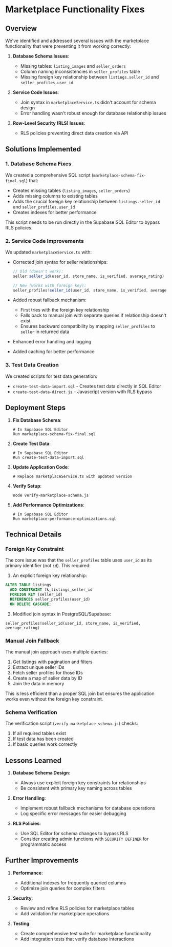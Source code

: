 # Marketplace Functionality Fixes

## Overview

We've identified and addressed several issues with the marketplace functionality that were preventing it from working correctly:

1. **Database Schema Issues**:
   - Missing tables: `listing_images` and `seller_orders`
   - Column naming inconsistencies in `seller_profiles` table
   - Missing foreign key relationship between `listings.seller_id` and `seller_profiles.user_id`

2. **Service Code Issues**:
   - Join syntax in `marketplaceService.ts` didn't account for schema design
   - Error handling wasn't robust enough for database relationship issues

3. **Row-Level Security (RLS) Issues**:
   - RLS policies preventing direct data creation via API

## Solutions Implemented

### 1. Database Schema Fixes

We created a comprehensive SQL script (`marketplace-schema-fix-final.sql`) that:

- Creates missing tables (`listing_images`, `seller_orders`)
- Adds missing columns to existing tables
- Adds the crucial foreign key relationship between `listings.seller_id` and `seller_profiles.user_id`
- Creates indexes for better performance

This script needs to be run directly in the Supabase SQL Editor to bypass RLS policies.

### 2. Service Code Improvements

We updated `marketplaceService.ts` with:

- Corrected join syntax for seller relationships:
  ```typescript
  // Old (doesn't work):
  seller:seller_id(user_id, store_name, is_verified, average_rating)
  
  // New (works with foreign key):
  seller_profiles!seller_id(user_id, store_name, is_verified, average_rating)
  ```

- Added robust fallback mechanism:
  - First tries with the foreign key relationship 
  - Falls back to manual join with separate queries if relationship doesn't exist
  - Ensures backward compatibility by mapping `seller_profiles` to `seller` in returned data

- Enhanced error handling and logging
- Added caching for better performance

### 3. Test Data Creation

We created scripts for test data generation:

- `create-test-data-import.sql` - Creates test data directly in SQL Editor
- `create-test-data-direct.js` - Javascript version with RLS bypass

## Deployment Steps

1. **Fix Database Schema**:
   ```
   # In Supabase SQL Editor
   Run marketplace-schema-fix-final.sql
   ```

2. **Create Test Data**:
   ```
   # In Supabase SQL Editor
   Run create-test-data-import.sql
   ```

3. **Update Application Code**:
   ```
   # Replace marketplaceService.ts with updated version
   ```

4. **Verify Setup**:
   ```
   node verify-marketplace-schema.js
   ```

5. **Add Performance Optimizations**:
   ```
   # In Supabase SQL Editor
   Run marketplace-performance-optimizations.sql
   ```

## Technical Details

### Foreign Key Constraint

The core issue was that the `seller_profiles` table uses `user_id` as its primary identifier (not `id`). This required:

1. An explicit foreign key relationship:

```sql
ALTER TABLE listings 
  ADD CONSTRAINT fk_listings_seller_id 
  FOREIGN KEY (seller_id) 
  REFERENCES seller_profiles(user_id) 
  ON DELETE CASCADE;
```

2. Modified join syntax in PostgreSQL/Supabase:

```
seller_profiles!seller_id(user_id, store_name, is_verified, average_rating)
```

### Manual Join Fallback

The manual join approach uses multiple queries:

1. Get listings with pagination and filters
2. Extract unique seller IDs
3. Fetch seller profiles for those IDs
4. Create a map of seller data by ID
5. Join the data in memory

This is less efficient than a proper SQL join but ensures the application works even without the foreign key constraint.

### Schema Verification

The verification script (`verify-marketplace-schema.js`) checks:

1. If all required tables exist
2. If test data has been created
3. If basic queries work correctly

## Lessons Learned

1. **Database Schema Design**:
   - Always use explicit foreign key constraints for relationships
   - Be consistent with primary key naming across tables

2. **Error Handling**:
   - Implement robust fallback mechanisms for database operations
   - Log specific error messages for easier debugging

3. **RLS Policies**:
   - Use SQL Editor for schema changes to bypass RLS
   - Consider creating admin functions with `SECURITY DEFINER` for programmatic access

## Further Improvements

1. **Performance**:
   - Additional indexes for frequently queried columns
   - Optimize join queries for complex filters

2. **Security**:
   - Review and refine RLS policies for marketplace tables
   - Add validation for marketplace operations

3. **Testing**:
   - Create comprehensive test suite for marketplace functionality
   - Add integration tests that verify database interactions 